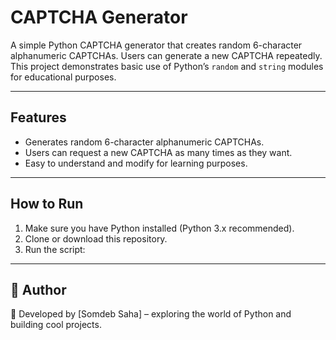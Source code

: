 # CAPTCHA Generator

A simple Python CAPTCHA generator that creates random 6-character alphanumeric CAPTCHAs. Users can generate a new CAPTCHA repeatedly. This project demonstrates basic use of Python’s `random` and `string` modules for educational purposes.

---

## Features
- Generates random 6-character alphanumeric CAPTCHAs.
- Users can request a new CAPTCHA as many times as they want.
- Easy to understand and modify for learning purposes.

---

## How to Run

1. Make sure you have Python installed (Python 3.x recommended).  
2. Clone or download this repository.  
3. Run the script:

---


## 📌 Author

👤 Developed by [Somdeb Saha] – exploring the world of Python and building cool projects.
